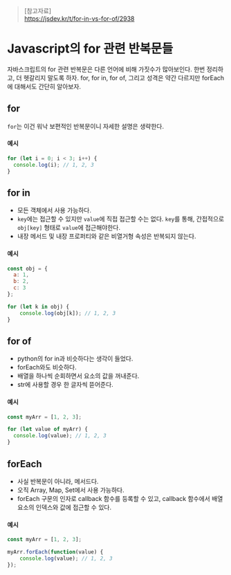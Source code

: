 > [참고자료]  
> https://jsdev.kr/t/for-in-vs-for-of/2938

# Javascript의 for 관련 반복문들
자바스크립트의 for 관련 반복문은 다른 언어에 비해 가짓수가 많아보인다. 한번 정리하고, 더 헷갈리지 말도록 하자. for, for in, for of, 그리고 성격은 약간 다르지만 forEach에 대해서도 간단히 알아보자.

## for
`for`는 이건 워낙 보편적인 반복문이니 자세한 설명은 생략한다.

#### 예시
```js
for (let i = 0; i < 3; i++) {
  console.log(i); // 1, 2, 3
}
```

## for in
- 모든 객체에서 사용 가능하다.
- `key`에는 접근할 수 있지만 `value`에 직접 접근할 수는 없다. `key`를 통해, 간접적으로 `obj[key]` 형태로 `value`에 접근해야한다.
- 내장 메서드 및 내장 프로퍼티와 같은 비열거형 속성은 반복되지 않는다.

#### 예시
```js
const obj = {
  a: 1, 
  b: 2, 
  c: 3
};

for (let k in obj) {
    console.log(obj[k]); // 1, 2, 3
}
```

## for of
- python의 for in과 비슷하다는 생각이 들었다.
- forEach와도 비슷하다.
- 배열을 하나씩 순회하면서 요소의 값을 꺼내준다.
- str에 사용할 경우 한 글자씩 뜯어준다.

#### 예시
```js
const myArr = [1, 2, 3];

for (let value of myArr) {
  console.log(value); // 1, 2, 3
}
```

## forEach
- 사실 반복문이 아니라, 메서드다.
- 오직 Array, Map, Set에서 사용 가능하다.
- forEach 구문의 인자로 callback 함수를 등록할 수 있고, callback 함수에서 배열 요소의 인덱스와 값에 접근할 수 있다.

#### 예시
```js
const myArr = [1, 2, 3];

myArr.forEach(function(value) {
    console.log(value); // 1, 2, 3
});
```
